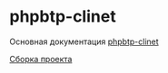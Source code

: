 # phpbtp-clinet

                                          
Основная документация [phpbtp-clinet](http://github.lan/cpp/docs/blob/master/phpbtp-client/Readme.md)

[Сборка проекта](http://github.lan/cpp/docs/blob/master/phpbtp-client/Build.md)

